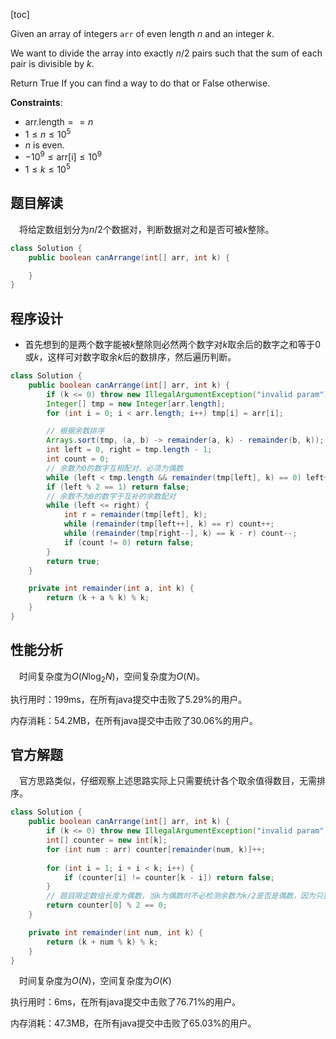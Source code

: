 [toc]

Given an array of integers `arr` of even length $n$ and an integer $k$.

We want to divide the array into exactly $n / 2$ pairs such that the sum of each pair is divisible by $k$.

Return True If you can find a way to do that or False otherwise.



**Constraints**:

* $\text{arr.length} == n$
* $1 \le n \le 10^5$
* $n$ is even.
* $-10^9 \le \text{arr[i]} \le 10^9$
* $1 \le k \le 10^5$



## 题目解读

&emsp;将给定数组划分为$n/2$个数据对，判断数据对之和是否可被$k$整除。

```java
class Solution {
    public boolean canArrange(int[] arr, int k) {

    }
}
```

## 程序设计

* 首先想到的是两个数字能被$k$整除则必然两个数字对$k$取余后的数字之和等于$0$或$k$，这样可对数字取余$k$后的数排序，然后遍历判断。

```java
class Solution {
    public boolean canArrange(int[] arr, int k) {
        if (k <= 0) throw new IllegalArgumentException("invalid param");
        Integer[] tmp = new Integer[arr.length];
        for (int i = 0; i < arr.length; i++) tmp[i] = arr[i];

        // 根据余数排序
        Arrays.sort(tmp, (a, b) -> remainder(a, k) - remainder(b, k));
        int left = 0, right = tmp.length - 1;
        int count = 0;
        // 余数为0的数字互相配对，必须为偶数
        while (left < tmp.length && remainder(tmp[left], k) == 0) left++;
        if (left % 2 == 1) return false;
        // 余数不为0的数字于互补的余数配对
        while (left <= right) {
            int r = remainder(tmp[left], k);
            while (remainder(tmp[left++], k) == r) count++;
            while (remainder(tmp[right--], k) == k - r) count--;
            if (count != 0) return false;
        }
        return true;
    }

    private int remainder(int a, int k) {
        return (k + a % k) % k;
    }
}
```

## 性能分析

&emsp;时间复杂度为$O(N\log_2N)$，空间复杂度为$O(N)$。

执行用时：199ms，在所有java提交中击败了5.29%的用户。

内存消耗：54.2MB，在所有java提交中击败了30.06%的用户。

## 官方解题

&emsp;官方思路类似，仔细观察上述思路实际上只需要统计各个取余值得数目，无需排序。

```java
class Solution {
    public boolean canArrange(int[] arr, int k) {
        if (k <= 0) throw new IllegalArgumentException("invalid param");
        int[] counter = new int[k];
        for (int num : arr) counter[remainder(num, k)]++;
        
        for (int i = 1; i + i < k; i++) {
            if (counter[i] != counter[k - i]) return false;
        }
        // 题目限定数组长度为偶数，当k为偶数时不必检测余数为k/2是否是偶数，因为只要其他值是偶数，剩余的必然是偶数
        return counter[0] % 2 == 0;
    }

    private int remainder(int num, int k) {
        return (k + num % k) % k;
    }
}
```

&emsp;时间复杂度为$O(N)$，空间复杂度为$O(K)$

执行用时：6ms，在所有java提交中击败了76.71%的用户。

内存消耗：47.3MB，在所有java提交中击败了65.03%的用户。